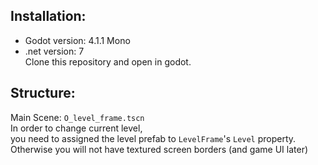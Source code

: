 ## Installation:
* Godot version: 4.1.1 Mono
* .net version:  7 <br>
Clone this repository and open in godot.

## Structure:
Main Scene: `O_level_frame.tscn` <br>
In order to change current level, <br>
you need to assigned the level prefab to `LevelFrame`'s `Level` property. <br>
Otherwise you will not have textured screen borders (and game UI later)
